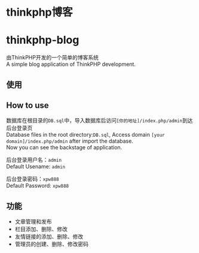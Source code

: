 # thinkphp博客  
# thinkphp-blog  

由ThinkPHP开发的一个简单的博客系统  
A simple blog application of ThinkPHP development.  

## 使用  
## How to use  

数据库在根目录的`DB.sql`中，导入数据库后访问`[你的地址]/index.php/admin`到达后台登录页  
Database files in the root directory:`DB.sql`, Access domain `[your domain]/index.php/admin` after import the database.  
Now you can see the backstage of application.  

后台登录用户名：`admin`  
Default Usename: `admin` 

后台登录密码：`xpw888`  
Default Password: `xpw888`  

## 功能  
* 文章管理和发布  
* 栏目添加、删除、修改  
* 友情链接的添加、删除、修改  
* 管理员的创建、删除、修改密码  
